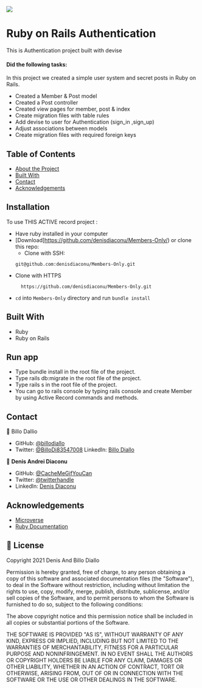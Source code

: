 ![](https://img.shields.io/badge/Microverse-blueviolet)


# Ruby on Rails Authentication
This is Authentication  project built with devise
#### Did the following tasks:
In this project we created a simple user system and secret posts in Ruby on Rails.
- Created a Member & Post model
- Created a Post controller
- Created view pages for member, post & index
- Create migration files with table rules
- Add devise to user for Authentication (sign_in ,sign_up)
- Adjust associations between models
- Create migration files with required foreign keys

<!-- TABLE OF CONTENTS -->

## Table of Contents

* [About the Project](#about-the-project)
* [Built With](#built-with)
* [Contact](#contact)
* [Acknowledgements](#acknowledgements)

<!-- ABOUT THE PROJECT -->

## Installation

To use THIS ACTIVE record project :
* Have ruby installed in your computer
* [Download]https://github.com/denisdiaconu/Members-Only/) or clone this repo:
  - Clone with SSH:
  ```
  git@github.com:denisdiaconu/Members-Only.git
  ```
- Clone with HTTPS
  ```
    https://github.com/denisdiaconu/Members-Only.git
  ```
* `cd` into `Members-Only` directory and run `bundle install`


## Built With
- Ruby
- Ruby on Rails

## Run app
- Type bundle install in the root file of the project.
- Type rails db:migrate in the root file of the project.
- Type rails s in the root file of the project.
- You can go to rails console by typing rails console and create Member by using Active Record  commands and methods.


<!-- CONTACT -->
## Contact


👤 Billo Dallio

- GitHub: [@billodiallo](https://github.com/billodiallo)
- Twitter: [@BilloDi83547008](https://twitter.com/BilloDi83547008)
LinkedIn: [Billo Diallo](https://www.linkedin.com/in/mabillodiallo/)

👤 **Denis Andrei Diaconu**

- GitHub: [@CacheMeGifYouCan](https://github.com/githubhandle)
- Twitter: [@twitterhandle](https://twitter.com/twitterhandle)
- LinkedIn: [Denis Diaconu](https://linkedin.com/linkedinhandle)
<!-- ACKNOWLEDGEMENTS -->
## Acknowledgements
* [Microverse](https://www.microverse.org/)
* [Ruby Documentation](https://www.ruby-lang.org/en/documentation/)


## 📝 License

Copyright 2021 Denis And Billo Diallo

Permission is hereby granted, free of charge, to any person obtaining a copy of this software and associated documentation files (the "Software"), to deal in the Software without restriction, including without limitation the rights to use, copy, modify, merge, publish, distribute, sublicense, and/or sell copies of the Software, and to permit persons to whom the Software is furnished to do so, subject to the following conditions:

The above copyright notice and this permission notice shall be included in all copies or substantial portions of the Software.

THE SOFTWARE IS PROVIDED "AS IS", WITHOUT WARRANTY OF ANY KIND, EXPRESS OR IMPLIED, INCLUDING BUT NOT LIMITED TO THE WARRANTIES OF MERCHANTABILITY, FITNESS FOR A PARTICULAR PURPOSE AND NONINFRINGEMENT. IN NO EVENT SHALL THE AUTHORS OR COPYRIGHT HOLDERS BE LIABLE FOR ANY CLAIM, DAMAGES OR OTHER LIABILITY, WHETHER IN AN ACTION OF CONTRACT, TORT OR OTHERWISE, ARISING FROM, OUT OF OR IN CONNECTION WITH THE SOFTWARE OR THE USE OR OTHER DEALINGS IN THE SOFTWARE.

